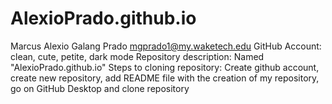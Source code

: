 # AlexioPrado.github.io
Marcus Alexio Galang Prado
mgprado1@my.waketech.edu
GitHub Account: clean, cute, petite, dark mode
Repository description: Named "AlexioPrado.github.io"
Steps to cloning repository: Create github account, create new repository, add README file with the creation of my repository, go on GitHub Desktop and clone repository 
